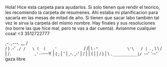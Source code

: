 Hola! Hice esta carpeta para ayudarlos. Si solo tienen que rendir el teorico, les recomiendo la carpeta de resumenes. 
Ahi estaba mi planificacion para sacarla en las mesas de mitad de año. 
Si tienen que sacar labo también tal vez le sirva la carpeta del mismo nombre.
Hay finales y sus resoluciones (no borre las que hice mal, pero te vas a dar cuenta).
Avisenme cualquier cosa! <3
3512722777

  ,-.       _,---._ __  / \
 /  )    .-'       `./ /   \
(  (   ,'            `/    /|
 \  `-"             \'\   / |
  `.              ,  \ \ /  |
   /`.          ,'-`----Y   |
  (            ;        |   '
  |  ,-.    ,-'         |  /
  |  | (   |            | /
  )  |  \  `.___________|/
  `--'   `--'
  gaza libre
